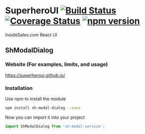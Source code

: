 # SuperheroUI [![Build Status](https://travis-ci.org/SuperheroUI/shModalDialog.svg?branch=master)](https://travis-ci.org/SuperheroUI/shModalDialog) [![Coverage Status](https://coveralls.io/repos/github/SuperheroUI/shModalDialog/badge.svg)](https://coveralls.io/github/SuperheroUI/shModalDialog) [![npm version](https://badge.fury.io/js/sh-modal-dialog.svg)](https://badge.fury.io/js/sh-modal-dialog)
InsideSales.com React UI

## ShModalDialog

### Website (For examples, limits, and usage)
https://superheroui.github.io/

### Installation
Use npm to install the module
```sh
npm install sh-modal-dialog --save
```

Now you can import it into your project
```js
import ShModalDialog from 'sh-modal-service';
```

